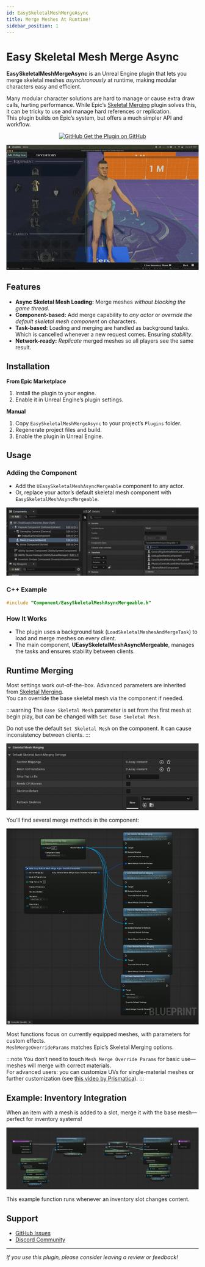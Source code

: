 ```yaml
---
id: EasySkeletalMeshMergeAsync
title: Merge Meshes At Runtime!
sidebar_position: 1
---
```


# Easy Skeletal Mesh Merge Async

**EasySkeletalMeshMergeAsync** is an Unreal Engine plugin that lets you merge skeletal meshes *asynchronously* at runtime, making modular characters easy and efficient.

Many modular character solutions are hard to manage or cause extra draw calls, hurting performance. While Epic’s [Skeletal Merging](https://dev.epicgames.com/documentation/en-us/unreal-engine/API/Plugins/SkeletalMerging) plugin solves this, it can be tricky to use and manage hard references or replication.  
This plugin builds on Epic’s system, but offers a much simpler API and workflow.


<p align="center">
  <a href="https://github.com/Elmarath/EasySkeletalMeshMergeAsync" target="_blank" class="button button--primary button--med">
    <img src="https://github.githubassets.com/images/modules/logos_page/GitHub-Mark.png" alt="GitHub" width="32"/>
    Get the Plugin on GitHub
  </a>
</p>

![Preview](./img/T_EasySkeletalMeshAsyncPreview.gif)

## Features

- **Async Skeletal Mesh Loading:** Merge meshes *without blocking the game thread*.
- **Component-based:** Add merge capability to *any actor* or *override the default skeletal mesh component* on characters.
- **Task-based:** Loading and merging are handled as background tasks. Which is cancelled whenever a new request comes. Ensuring *stability*.
- **Network-ready:** *Replicate* merged meshes so all players see the same result.

## Installation

**From Epic Marketplace**
1. Install the plugin to your engine.
2. Enable it in Unreal Engine’s plugin settings.

**Manual**
1. Copy `EasySkeletalMeshMergeAsync` to your project’s `Plugins` folder.
2. Regenerate project files and build.
3. Enable the plugin in Unreal Engine.

## Usage

### Adding the Component

- Add the `UEasySkeletalMeshAsyncMergeable` component to any actor.
- Or, replace your actor’s default skeletal mesh component with `EasySkeletalMeshAsyncMergeable`.

![How to Add Component](./img/T_EasySkeletalMeshMergeAsyncHowToAAdd.png)

### C++ Example

```cpp
#include "Component/EasySkeletalMeshAsyncMergeable.h"
```

### How It Works

- The plugin uses a background task (`LoadSkeletalMeshesAndMergeTask`) to load and merge meshes on every client.
- The main component, **UEasySkeletalMeshAsyncMergeable**, manages the tasks and ensures stability between clients.

## Runtime Merging

Most settings work out-of-the-box. Advanced parameters are inherited from [Skeletal Merging](https://dev.epicgames.com/documentation/en-us/unreal-engine/API/Plugins/SkeletalMerging).  
You can override the base skeletal mesh via the component if needed.

:::warning
The `Base Skeletal Mesh` parameter is set from the first mesh at begin play, but can be changed with `Set Base Skeletal Mesh`.

Do not use the default `Set Skeletal Mesh` on the component. It can cause inconsistency between clients.
:::

![Component Params](./img/T_EasySkeletalMeshComponentParams.png)

You’ll find several merge methods in the component:

![Component Methods](./img/T_EasySkeletalMeshMergingMethods.png)

Most functions focus on currently equipped meshes, with parameters for custom effects.  
`MeshMergeOverrideParams` matches Epic’s Skeletal Merging options.

:::note
You don’t need to touch `Mesh Merge Override Params` for basic use—meshes will merge with correct materials.  
For advanced users: you can customize UVs for single-material meshes or further customization (see [this video by Prismatica](https://www.youtube.com/watch?v=A-P0llMckSw)).
:::

## Example: Inventory Integration

When an item with a mesh is added to a slot, merge it with the base mesh—perfect for inventory systems!

![Inventory Example](./img/T_UI_MeshMergeFromInventoryExample.png)

This example function runs whenever an inventory slot changes content.

## Support

- [GitHub Issues](https://github.com/Elmarath/EasySkeletalMeshMergeAsync)
- [Discord Community](https://discord.gg/HghXuWHJJx)

---

*If you use this plugin, please consider leaving a review or feedback!*